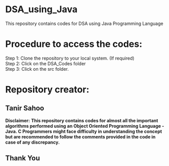 # DSA_using_Java
 This repository contains codes for DSA using Java Programming Language
# Procedure to access the codes:
Step 1: Clone the repository to your local system. (If required)<br>
Step 2: Click on the DSA_Codes folder<br>
Step 3: Click on the src folder.<br>

# Repository creator:
## Tanir Sahoo

**Disclaimer:** __This repository contains codes for almost all the important algorithms performed using an Object Oriented Programming Language - Java. C Programmers might face difficulty in understanding the concept but are recommended to follow the comments provided in the code in case of any discrepancy.__

## Thank You
